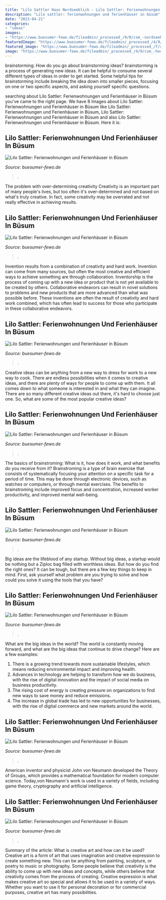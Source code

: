 ```yaml
---
title: "Lilo Sattler Haus Nordseeblick - Lilo Sattler: Ferienwohnungen Und Ferienhäuser In Büsum"
description: "Lilo sattler: ferienwohnungen und ferienhäuser in büsum"
date: "2023-04-21"
categories:
- "ideas"
images:
- "https://www.buesumer-fewo.de/fileadmin/_processed_/9/0/csm_-nordseekante-nordseekante-whg-505-buesum-5100760_1f8b66d4be.jpg"
featuredImage: "https://www.buesumer-fewo.de/fileadmin/_processed_/4/9/csm_-hochhaus-hochhaus-whg-laskowski-buesum-3704983_2524002ec7.jpg"
featured_image: "https://www.buesumer-fewo.de/fileadmin/_processed_/f/a/csm_-sonnendeck-bahnhofstrasse-6-stille-bucht-whg-2-buesum-3707025_05c24068d7.jpg"
image: "https://www.buesumer-fewo.de/fileadmin/_processed_/4/9/csm_-hochhaus-hochhaus-whg-laskowski-buesum-3704983_2524002ec7.jpg"
---
```



brainstorming: How do you go about brainstorming ideas?
brainstorming is a process of generating new ideas. It can be helpful to consume several different types of ideas in order to get started. Some helpful tips for brainstorming include breaking the idea down into smaller pieces, focusing on one or two specific aspects, and asking yourself specific questions.

	

		
searching about Lilo Sattler: Ferienwohnungen und Ferienhäuser in Büsum you've came to the right page. We have 8 Images about Lilo Sattler: Ferienwohnungen und Ferienhäuser in Büsum like Lilo Sattler: Ferienwohnungen und Ferienhäuser in Büsum, Lilo Sattler: Ferienwohnungen und Ferienhäuser in Büsum and also Lilo Sattler: Ferienwohnungen und Ferienhäuser in Büsum. Here it is:
		
    
## Lilo Sattler: Ferienwohnungen Und Ferienhäuser In Büsum

<img loading=lazy src="https://www.buesumer-fewo.de/fileadmin/_processed_/f/1/csm_-am-ostdeich-am-ostdeich-whg-10-buesum-3704795_b3beff50a5.jpg" onerror="this.onerror=null;this.src='https://tse2.mm.bing.net/th?id=OIP.-FA8MLLgN3WlvGxucOStdAAAAA&amp;pid=15.1';" alt="Lilo Sattler: Ferienwohnungen und Ferienhäuser in Büsum">

_Source: buesumer-fewo.de_

>. 

	

The problem with over-determining creativity
Creativity is an important part of many people's lives, but too often it's over-determined and not based on what's truly creative. In fact, some creativity may be overrated and not really effective in achieving results.

    
## Lilo Sattler: Ferienwohnungen Und Ferienhäuser In Büsum

<img loading=lazy src="https://www.buesumer-fewo.de/fileadmin/_processed_/5/2/csm_-haus-am-teich-haus-am-teich-whg-1-buesum-3706552_3dc4cd337c.jpg" onerror="this.onerror=null;this.src='https://tse2.mm.bing.net/th?id=OIP.sDAdnBt9V5ncQPsOA_P2sQAAAA&amp;pid=15.1';" alt="Lilo Sattler: Ferienwohnungen und Ferienhäuser in Büsum">

_Source: buesumer-fewo.de_

>. 

	

Invention results from a combination of creativity and hard work.
Invention can come from many sources, but often the most creative and efficient ways to achieve something are through collaboration. Inventorship is the process of coming up with a new idea or product that is not yet available to be created by others. Collaborative endeavors can result in novel solutions to problems and new products that are more advanced than what was possible before. These inventions are often the result of creativity and hard work combined, which has often lead to success for those who participate in these collaborative endeavors.

    
## Lilo Sattler: Ferienwohnungen Und Ferienhäuser In Büsum

<img loading=lazy src="https://www.buesumer-fewo.de/fileadmin/_processed_/f/d/csm_-sand-meer-haus-sand-und-meer-whg-1-eg-buesum-3706814_900ec735af.jpg" onerror="this.onerror=null;this.src='https://tse3.mm.bing.net/th?id=OIP.uc9nvmEpSGZykbDZAYjCCgAAAA&amp;pid=15.1';" alt="Lilo Sattler: Ferienwohnungen und Ferienhäuser in Büsum">

_Source: buesumer-fewo.de_

>. 

	

Creative ideas can be anything from a new way to dress for work to a new way to cook. There are endless possibilities when it comes to creative ideas, and there are plenty of ways for people to come up with them. It all comes down to what someone is interested in and what they can imagine. There are so many different creative ideas out there, it's hard to choose just one. So, what are some of the most popular creative ideas?

    
## Lilo Sattler: Ferienwohnungen Und Ferienhäuser In Büsum

<img loading=lazy src="https://www.buesumer-fewo.de/fileadmin/_processed_/5/f/csm_-abendrot-abendrot-whg-4-buesum-3705682_e35ffddcea.jpg" onerror="this.onerror=null;this.src='https://tse1.mm.bing.net/th?id=OIP.zKCjgqv4lNomeuXTpLasLgAAAA&amp;pid=15.1';" alt="Lilo Sattler: Ferienwohnungen und Ferienhäuser in Büsum">

_Source: buesumer-fewo.de_

>. 

	

The basics of brainstroming: What is it, how does it work, and what benefits do you receive from it?
Brainstroming is a type of brain exercise that consists of systematically focusing your attention on a specific task for a period of time. This may be done through electronic devices, such as watches or computers, or through mental exercises. The benefits to brainstroming include improved focus and concentration, increased worker productivity, and improved mental well-being.

    
## Lilo Sattler: Ferienwohnungen Und Ferienhäuser In Büsum

<img loading=lazy src="https://www.buesumer-fewo.de/fileadmin/_processed_/9/0/csm_-nordseekante-nordseekante-whg-505-buesum-5100760_1f8b66d4be.jpg" onerror="this.onerror=null;this.src='https://tse4.mm.bing.net/th?id=OIP.nzlnogbES-_lxg3yuuuZ1QAAAA&amp;pid=15.1';" alt="Lilo Sattler: Ferienwohnungen und Ferienhäuser in Büsum">

_Source: buesumer-fewo.de_

>. 

	

Big ideas are the lifeblood of any startup. Without big ideas, a startup would be nothing but a Ziploc bag filled with worthless ideas. But how do you find the right ones? It can be tough, but there are a few key things to keep in mind. First, ask yourself what problem are you trying to solve and how could you solve it using the tools that you have?

    
## Lilo Sattler: Ferienwohnungen Und Ferienhäuser In Büsum

<img loading=lazy src="https://www.buesumer-fewo.de/fileadmin/_processed_/9/3/csm_-haus-strandpirat1-strandpirat-1-whg-duenenoase-buesum-3704398_46c30d1526.jpg" onerror="this.onerror=null;this.src='https://tse2.mm.bing.net/th?id=OIP.wX0rLiMPau34jVF_OoJmcgAAAA&amp;pid=15.1';" alt="Lilo Sattler: Ferienwohnungen und Ferienhäuser in Büsum">

_Source: buesumer-fewo.de_

>. 

	

What are the big ideas in the world?
The world is constantly moving forward, and what are the big ideas that continue to drive change? Here are a few examples: 
1. There is a growing trend towards more sustainable lifestyles, which means reducing environmental impact and improving health. 
2. Advances in technology are helping to transform how we do business, with the rise of digital innovation and the impact of social media on business productivity. 
3. The rising cost of energy is creating pressure on organizations to find new ways to save money and reduce emissions. 
4. The increase in global trade has led to new opportunities for businesses, with the rise of digital commerce and new markets around the world.

    
## Lilo Sattler: Ferienwohnungen Und Ferienhäuser In Büsum

<img loading=lazy src="https://www.buesumer-fewo.de/fileadmin/_processed_/f/a/csm_-sonnendeck-bahnhofstrasse-6-stille-bucht-whg-2-buesum-3707025_05c24068d7.jpg" onerror="this.onerror=null;this.src='https://tse3.mm.bing.net/th?id=OIP.fYuhWbaXFMSLnZfY9yAHJAAAAA&amp;pid=15.1';" alt="Lilo Sattler: Ferienwohnungen und Ferienhäuser in Büsum">

_Source: buesumer-fewo.de_

>. 

	

American inventor and physicist John von Neumann developed the Theory of Groups, which provides a mathematical foundation for modern computer science. Today,von Neumann's work is used in a variety of fields, including game theory, cryptography and artificial intelligence.

    
## Lilo Sattler: Ferienwohnungen Und Ferienhäuser In Büsum

<img loading=lazy src="https://www.buesumer-fewo.de/fileadmin/_processed_/4/9/csm_-hochhaus-hochhaus-whg-laskowski-buesum-3704983_2524002ec7.jpg" onerror="this.onerror=null;this.src='https://tse2.mm.bing.net/th?id=OIP.O-Ty_9z6fkWbKopPultNwAAAAA&amp;pid=15.1';" alt="Lilo Sattler: Ferienwohnungen und Ferienhäuser in Büsum">

_Source: buesumer-fewo.de_

>. 

	

Summary of the article: What is creative art and how can it be used?
Creative art is a form of art that uses imagination and creative expression to create something new. This can be anything from painting, sculpture, or poetry to music or photography. Some people believe that creativity is the ability to come up with new ideas and concepts, while others believe that creativity comes from the process of creating. Creative expression is what makes creative art so special and allows it to be used in a variety of ways. Whether you want to use it for personal decoration or for commercial purposes, creative art has many possibilities.


